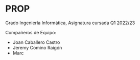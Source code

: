 # PROP
Grado Ingeniería Informática, Asignatura cursada Q1 2022/23

Compañeros de Equipo:
- Joan Caballero Castro
- Jeremy Comino Raigón
- Marc
